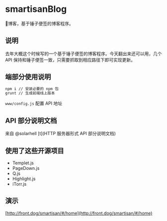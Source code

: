 # smartisanBlog
🔨博客，基于锤子便签的博客程序。

## 说明
去年大概这个时候写的一个基于锤子便签的博客程序。今天翻出来还可以用，几个 API 保持和锤子便签一致，只需要抓取到相应路径下即可实现更新。

## 端部分使用说明


```sh
npm i // 安装必要的 npm 包
grunt // 生成前端线上版本
```

`www/config.js` 配置 API 地址

## API 部分说明文档

来自 @solarhell
[t](HTTP 服务器形式 API 部分说明文档)

## 使用了这些开源项目
 - Templet.js
 - PageDown.js
 - Q.js
 - Highlight.js
 - iTorr.js

## 演示

[http://front.dog/smartisan/#/home](http://front.dog/smartisan/#/home)